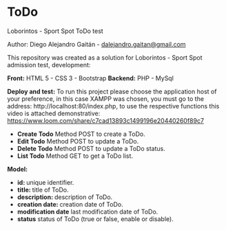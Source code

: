 # ToDo
Loborintos - Sport Spot ToDo test

Author: Diego Alejandro Gaitán - dalejandro.gaitan@gmail.com

This repository was created as a solution for Loborintos - Sport Spot admission test, development:

<b>Front:</b> HTML 5 - CSS 3 - Bootstrap
<b>Backend:</b> PHP - MySql

<b>Deploy and test:</b> To run this project please choose the application host of your preference, in this case XAMPP was chosen, you must go to the address: http://localhost:80/index.php, to use the respective functions this video is attached demonstrative: https://www.loom.com/share/c7cad13893c1499196e20440260f89c7

* <b>Create Todo</b> Method POST to create a ToDo.
* <b>Edit Todo</b> Method POST to update a ToDo.
* <b>Delete Todo</b> Method POST to update a ToDo status.
* <b>List Todo</b> Method GET to get a ToDo list.

<b>Model:</b>
* <b>id: </b> unique identifier.
* <b>title: </b> title of ToDo.
* <b>description: </b> description of ToDo.
* <b>creation date: </b> creation date of ToDo.
* <b>modification date</b> last modification date of ToDo.
* <b>status</b> status of ToDo (true or false, enable or disable).

